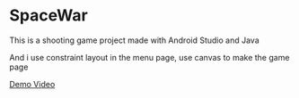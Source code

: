 # SpaceWar
This is a shooting game project made with Android Studio and Java

And i use constraint layout in the menu page, use canvas to make the game page

[Demo Video](https://youtu.be/8UfhxlWYkQk)
